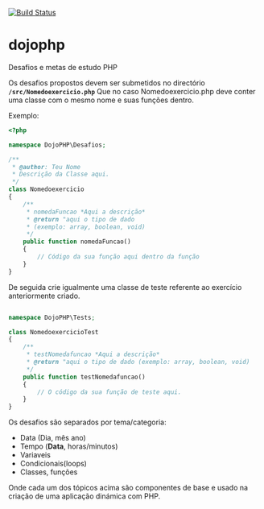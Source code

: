 [![Build Status](https://travis-ci.org/codingdojoangola/dojophp.svg?branch=master)](https://travis-ci.org/codingdojoangola/dojophp)

# dojophp
Desafios e metas de estudo PHP

Os desafios propostos devem ser submetidos no directório **`/src/Nomedoexercicio.php`**
Que no caso Nomedoexercicio.php deve conter uma classe com o mesmo nome e suas funções dentro.

Exemplo:

```php
<?php

namespace DojoPHP\Desafios;

/**
 * @author: Teu Nome
 * Descrição da Classe aqui.
 */
class Nomedoexercicio
{
	/**
	 * nomedaFuncao *Aqui a descrição*
	 * @return "aqui o tipo de dado
	 * (exemplo: array, boolean, void)
	 */
	public function nomedaFuncao()
	{
		// Código da sua função aqui dentro da função
	}
}

```

De seguida crie igualmente uma classe de teste referente ao exercício anteriormente criado.

```php

namespace DojoPHP\Tests;

class NomedoexercicioTest
{
	/**
	 * testNomedafuncao *Aqui a descrição*
	 * @return "aqui o tipo de dado (exemplo: array, boolean, void)
	 */
	public function testNomedafuncao()
	{
		// O código da sua função de teste aqui.
	}
}

```

Os desafios são separados por tema/categoria:
  * Data (Dia, mês ano)
  * Tempo (__Data__, horas/minutos)
  * Variaveis
  * Condicionais(loops)
  * Classes, funções


Onde cada um dos tópicos acima são componentes de base e usado na criação de uma aplicação dinámica com PHP.
